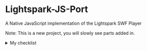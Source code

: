 # Lightspark-JS-Port
A Native JavaScript implementation of the Lightspark SWF Player

Note: This is a new project, you will slowly see parts added in.
<details>
<summary>My checklist</summary>
    <details>
        <summary>- [ ] Src</summary>
    </details>

    - [ ] 3rd Party
    - [ ] avmplus
        - [ ] 
    - [ ] 
</details>
